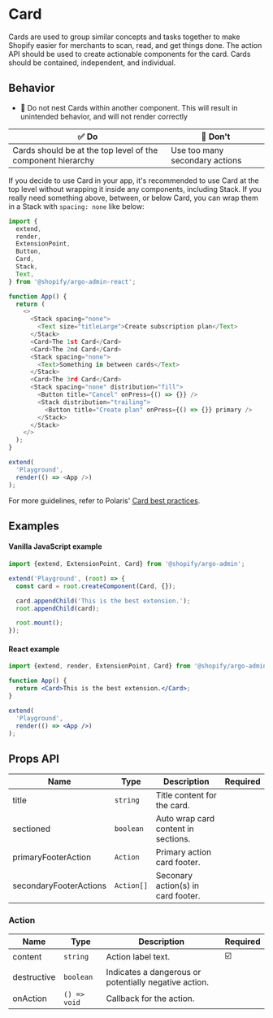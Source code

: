 # Card

Cards are used to group similar concepts and tasks together to make Shopify easier for merchants to scan, read, and get things done. The action API should be used to create actionable components for the card. Cards should be contained, independent, and individual.

## Behavior

- 📱 Do not nest Cards within another component. This will result in unintended behavior, and will not render correctly

| ✅ Do                                                       | 🛑 Don't                       |
| ----------------------------------------------------------- | ------------------------------ |
| Cards should be at the top level of the component hierarchy | Use too many secondary actions |

If you decide to use Card in your app, it's recommended to use Card at the top level without wrapping it inside any components, including Stack. If you really need something above, between, or below Card, you can wrap them in a Stack with `spacing: none` like below:

```ts
import {
  extend,
  render,
  ExtensionPoint,
  Button,
  Card,
  Stack,
  Text,
} from '@shopify/argo-admin-react';

function App() {
  return (
    <>
      <Stack spacing="none">
        <Text size="titleLarge">Create subscription plan</Text>
      </Stack>
      <Card>The 1st Card</Card>
      <Card>The 2nd Card</Card>
      <Stack spacing="none">
        <Text>Something in between cards</Text>
      </Stack>
      <Card>The 3rd Card</Card>
      <Stack spacing="none" distribution="fill">
        <Button title="Cancel" onPress={() => {}} />
        <Stack distribution="trailing">
          <Button title="Create plan" onPress={() => {}} primary />
        </Stack>
      </Stack>
    </>
  );
}

extend(
  'Playground',
  render(() => <App />)
);
```

For more guidelines, refer to Polaris' [Card best practices](https://polaris.shopify.com/components/structure/card#section-best-practices).

## Examples

#### Vanilla JavaScript example

```js
import {extend, ExtensionPoint, Card} from '@shopify/argo-admin';

extend('Playground', (root) => {
  const card = root.createComponent(Card, {});

  card.appendChild('This is the best extension.');
  root.appendChild(card);

  root.mount();
});
```

#### React example

```jsx
import {extend, render, ExtensionPoint, Card} from '@shopify/argo-admin-react';

function App() {
  return <Card>This is the best extension.</Card>;
}

extend(
  'Playground',
  render(() => <App />)
);
```

## Props API

| Name                   | Type       | Description                         | Required |
| ---------------------- | ---------- | ----------------------------------- | -------- |
| title                  | `string`   | Title content for the card.         |          |
| sectioned              | `boolean`  | Auto wrap card content in sections. |          |
| primaryFooterAction    | `Action`   | Primary action card footer.         |          |
| secondaryFooterActions | `Action[]` | Seconary action(s) in card footer.  |          |

### Action

| Name        | Type         | Description                                           | Required |
| ----------- | ------------ | ----------------------------------------------------- | -------- |
| content     | `string`     | Action label text.                                    | ☑️       |
| destructive | `boolean`    | Indicates a dangerous or potentially negative action. |          |
| onAction    | `() => void` | Callback for the action.                              |          |
